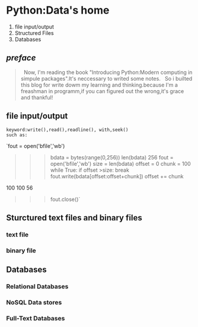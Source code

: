 # Python:Data's home #
 1. file input/output
 2. Structured Files
 3. Databases
 
## *preface* ##

>   Now, I'm reading the book "Introducing Python:Modern computing in simpule packages".It's neccessary to writed some notes.
    So i builted this blog for write dowm my learning and thinking.because I'm a freashman in programm,if you can figured out 
    the wrong,it's grace and thankful!

## file input/output ##
    keyword:write(),read(),readline(), with,seek()
    such as:
`fout = open('bfile','wb')
>>> bdata = bytes(range(0,256))
>>> len(bdata)
256
>>> fout = open('bfile','wb')
>>> size = len(bdata)
>>> offset = 0
>>> chunk = 100
>>> while True:
   if offset >size:
     break
   fout.write(bdata[offset:offset+chunk])
   offset += chunk

	
100
100
56
>>> fout.close()`
## Sturctured text files and binary files ##
### text file ###
### binary file ###

## Databases ##
### Relational Databases ###
### NoSQL Data stores ###
### Full-Text Databases ###
